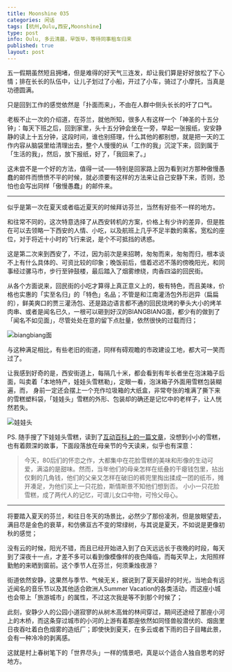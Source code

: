 ```yaml
---
title: Moonshine 035
categories: 闲话
tags: [杭州,Oulu,西安,Moonshine]
type: post
info: Oulu, 多云清晨，早饭毕，等待同事租车归来 
published: true
layout: post
---
```


五一假期虽然短且拥堵，但是难得的好天气三连发，却让我们算是好好放松了下心情；排在长长的队伍中，让儿子划过了小船，开过了小车，骑过了小摩托，当真是功德圆满。

只是回到工作的感觉依然是「扑面而来」，不由在人群中侧头长长的吁了口气。

老板不止一次的介绍道，在芬兰，就他所知，很多人有这样一个「神圣的十五分钟」：每天下班之后，回到家里，头十五分钟会坐在一旁，举起一张报纸，安安静静的读上十五分钟，这段时间，谁也别搭理，什么其他的都别想，就是把一天的工作内容从脑袋里给清理出去，整个人慢慢的从「工作的我」沉淀下来，回到属于「生活的我」，然后，放下报纸，好了，「我回来了。」

这未尝不是一个好的方法，值得一试——特别是回家路上因为看到对方那种傲慢愚蠢的邮件而愤愤不平的时候，就必须要有这样的方法来让自己安静下来，否则，恐怕也会写出同样「傲慢愚蠢」的邮件来。

---

似乎是第一次在夏天或者临近夏天的时候拜访芬兰，当然有好些不一样的地方。

和往常不同的，这次特意选择了从西安转机的方案，价格上有少许的差异，但是胜在可以去领略一下西安的人情、小吃，以及航班上几乎不足半数的乘客。宽松的座位，对于将近十小时的飞行来说，是个不可抵挡的诱惑。

这是第二次来到西安了，不过，因为前次是来招聘，匆匆而来，匆匆而归，根本谈不上有什么具体的、可资比较的印象；晚饭前后，借着迟迟不落的傍晚阳光，和同事经过骡马市，步行至钟鼓楼，最后踏入了烟雾缭绕，肉香四溢的回民街。

从各个方面说来，回民街的小吃才算得上真正意义上的，极有特色，而且美味，价格也实惠的「实至名归」的「特色」名品；不管是和江南灌汤包外形迥异（扁扁的），鲜美爽口的贾三灌汤包、还是路边语言都不通的回民烧烤的拳头大小的烤羊肉串、或者是闻名已久，一根可以砸到好汉的BIANGBIANG面，都少有的做到了「闻名不如见面」，尽管处处在意的留下点肚量，依然很快的过载而归；

![biangbiang面](http://i340.photobucket.com/albums/o350/claudxiao/86d6277f9e2f07087db0dc45e924b899a901f23a_zpsb08621c1.jpg)

与这种满足相比，有些老旧的街道，同样有碍观瞻的市政建设工地，都大可一笑而过了。

让我感到好奇的是，西安街道上，每隔几十米，都会看到有年长者坐在泡沫箱子后面，叫卖着「本地特产，娃娃头雪糕勒」，定眼一看，泡沫箱子外面用雪糕包装糊遍，而， 身前一定还会摆上一个充作垃圾箱的大纸盒，非常夸张的堆满了撕下来的雪糕塑料袋，「娃娃头」雪糕的外形、包装却的确还是记忆中的老样子，让人恍然若失。

![娃娃头](http://i340.photobucket.com/albums/o350/claudxiao/01200000024415134394226893337_zpsd4e57552.jpg)

PS. 随手搜了下娃娃头雪糕，读到了[互动百科上的一篇文章](http://www.baike.com/wiki/%E8%8A%B1%E8%84%B8%E9%9B%AA%E7%B3%95?prd=so_1_doc)，没想到小小的雪糕，也有着颇深的故事，下面段落放在母亲节的今天读来，似乎也有深意：

> 今天，80后们的怀恋之作，大都集中在花脸雪糕的美味和形像的生动可爱，满溢的是甜味。然而，当年他们的母亲怎样在纸叠的干瘪钱包里，拈出仅剩的几角钱，他们的父亲又怎样在破旧的裤兜里掏出揉成一团的纸币，摊开凑足，为他们买上一只花脸，斯情斯景不知他们想到否。 
> 小小一只花脸雪糕，成了两代人的记忆，可谓儿女口中物，可怜父母心。

---

将要踏入夏天的芬兰，和往日冬天的场景比，必然少了那份凌冽，但是放眼望去，满目尽是金色的衰草，和仿佛亘古不变的常绿树，与其说是夏天，不如说是更像初秋的感觉；

没有云的时候，阳光不错，而且已经开始进入到了白天远远长于夜晚的时段，每天到了深夜十一点，才差不多可以看到像模像样的夜色降临，而每天早上，太阳照样勤勉的来晒到窗前。这个季节人在芬兰，何须秉烛夜游？

街道依然安静，这果然与季节、气候无关，据说到了夏天最好的时光，当地会有远近闻名的音乐节以及其他适合欧洲人Summer Vacation的各类活动，而这座小城也会带上「旅游城市」的属性，不过这次我是等不到那个时候了；

此刻，安静少人的公园小道寂寥的从树木高耸的林间穿过，期间还途经了那座小河上的木桥，而这条穿过城市的小河的上游有着那座依然如同怪兽般潜伏的、烟囱里日夜吞吐着白色烟雾的造纸厂；即使快到夏天，在多云或者下雨的日子目睹此景，会有一种冷冷的剥离感。

这就是村上春树笔下的「世界尽头」一样的情景吧，真是以个适合人独自思考的好地方。




